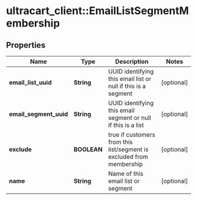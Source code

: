 # ultracart_client::EmailListSegmentMembership

## Properties
Name | Type | Description | Notes
------------ | ------------- | ------------- | -------------
**email_list_uuid** | **String** | UUID identifying this email list or null if this is a segment | [optional] 
**email_segment_uuid** | **String** | UUID identifying this email segment or null if this is a list | [optional] 
**exclude** | **BOOLEAN** | true if customers from this list/segment is excluded from membership | [optional] 
**name** | **String** | Name of this email list or segment | [optional] 


